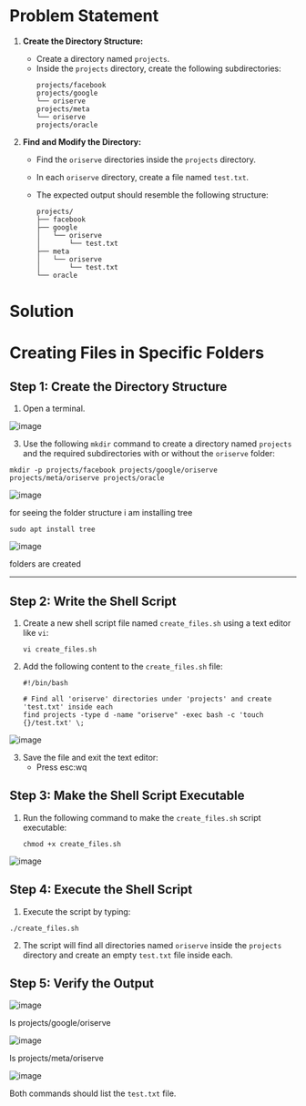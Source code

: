 # Problem Statement

1. **Create the Directory Structure:**
   - Create a directory named `projects`.
   - Inside the `projects` directory, create the following subdirectories:
     ```
     projects/facebook
     projects/google
     └── oriserve
     projects/meta
     └── oriserve
     projects/oracle
     ```

2. **Find and Modify the Directory:**
   - Find the `oriserve` directories inside the `projects` directory.
   - In each `oriserve` directory, create a file named `test.txt`.

   - The expected output should resemble the following structure:
     ```
     projects/
     ├── facebook
     ├── google
     │   └── oriserve
     │       └── test.txt
     ├── meta
     │   └── oriserve
     │       └── test.txt
     └── oracle
     ```


# Solution

# Creating Files in Specific Folders

## Step 1: Create the Directory Structure

1. Open a terminal.

![image](https://github.com/user-attachments/assets/414e2192-b258-4b71-a146-e9259a167410)

3. Use the following `mkdir` command to create a directory named `projects` and the required subdirectories with or without the `oriserve` folder:

```
mkdir -p projects/facebook projects/google/oriserve projects/meta/oriserve projects/oracle
```
![image](https://github.com/user-attachments/assets/72a70155-5bd2-4840-b191-937021c82ff9)

for seeing the folder structure i am installing tree

```
sudo apt install tree
```

![image](https://github.com/user-attachments/assets/e9ae10bc-df76-457d-902b-74981fef14d5)

folders are created 

---

## Step 2: Write the Shell Script

1. Create a new shell script file named `create_files.sh` using a text editor like `vi`:

   ```
   vi create_files.sh
   ```

2. Add the following content to the `create_files.sh` file:

   ```
   #!/bin/bash

   # Find all 'oriserve' directories under 'projects' and create 'test.txt' inside each
   find projects -type d -name "oriserve" -exec bash -c 'touch {}/test.txt' \;
   ```

![image](https://github.com/user-attachments/assets/d641f38c-355f-4f3f-a05b-1fc4c8071ad1)

3. Save the file and exit the text editor:
   - Press esc:wq
     
## Step 3: Make the Shell Script Executable

1. Run the following command to make the `create_files.sh` script executable:

   ```
   chmod +x create_files.sh
   ```
![image](https://github.com/user-attachments/assets/65a1bf22-55dc-4fb5-838e-c172c5705fed)

## Step 4: Execute the Shell Script

1. Execute the script by typing:

```
./create_files.sh
```

2. The script will find all directories named `oriserve` inside the `projects` directory and create an empty `test.txt` file inside each.

## Step 5: Verify the Output

![image](https://github.com/user-attachments/assets/e9accb5e-7094-4b4e-aefe-bb66e8c46f9c)


ls projects/google/oriserve

![image](https://github.com/user-attachments/assets/1058e403-5df3-4703-8b90-1d31b7022001)

ls projects/meta/oriserve

![image](https://github.com/user-attachments/assets/8edfdc42-e0b0-4f7e-abd6-6b4d4f6baa38)

Both commands should list the `test.txt` file.
```

